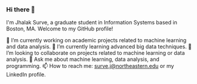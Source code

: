 ### Hi there 👋
I'm Jhalak Surve, a graduate student in Information Systems based in Boston, MA. Welcome to my GitHub profile!

🔭 I’m currently working on academic projects related to machine learning and data analysis.
🌱 I’m currently learning advanced big data techniques.
👯 I’m looking to collaborate on projects related to machine learning or data analysis.
💬 Ask me about machine learning, data analysis, and programming.
📫 How to reach me: surve.j@northeastern.edu or my LinkedIn profile.

<!--
**jhalak1509/jhalak1509** is a ✨ _special_ ✨ repository because its `README.md` (this file) appears on your GitHub profile.

Here are some ideas to get you started:

- 🔭 I’m currently working on ...
- 🌱 I’m currently learning ...
- 👯 I’m looking to collaborate on ...
- 🤔 I’m looking for help with ...
- 💬 Ask me about ...
- 📫 How to reach me: ...
- 😄 Pronouns: ...
- ⚡ Fun fact: ...
-->
